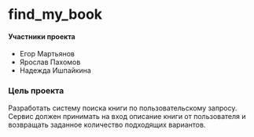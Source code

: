 # find_my_book

#### Участники проекта
- Егор Мартьянов
- Ярослав Пахомов
- Надежда Ишпайкина


### Цель проекта
Разработать систему поиска книги по пользовательскому запросу. Сервис должен принимать на вход описание книги от пользователя и возвращать заданное количество подходящих вариантов.
